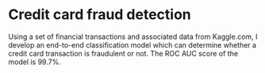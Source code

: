 # Credit card fraud detection

Using a set of financial transactions and associated data from Kaggle.com, I develop an end-to-end classification model which can determine whether a credit card transaction is fraudulent or not. The ROC AUC score of the model is 99.7%.
